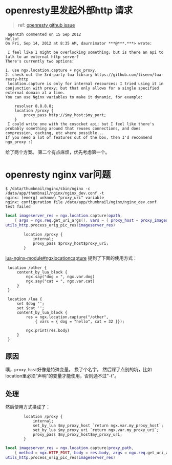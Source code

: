 
# openresty里发起外部http 请求

> ref: [openresty github issue](https://github.com/openresty/lua-nginx-module/issues/160)

```
 agentzh commented on 15 Sep 2012
Hello!
On Fri, Sep 14, 2012 at 8:35 AM, daurnimator ***@***.***> wrote:

 I feel like I might be overlooking something; but is there an api to talk to an external http server?
There's currently two options:

1. use ngx.location.capture + ngx_proxy,
2. check out the 3rd-party lua library https://github.com/liseen/lua-resty-http
 location.capture is only for internal resources: I tried using it in conjunction with proxy; but that only allows for a single specified external domain at a time.
You can use Nginx variables to make it dynamic, for example:

    resolver 8.8.8.8;
    location /proxy {
        proxy_pass http://$my_host:$my_port;
    }
 I could write one with the cosocket api; but I feel like there's probably something around that reuses connections, and does compression, caching, etc where possible...
If you need a lot of features out of the box, then I'd recommend ngx_proxy :)

```

给了两个方案。 第二个有点麻烦，优先考虑第一个。

# openresty nginx var问题

```
$ /data/thumbnail/nginx/sbin/nginx -c /data/app/thumbnail/nginx/nginx_dev.conf -t
nginx: [emerg] unknown "proxy_uri" variable
nginx: configuration file /data/app/thumbnail/nginx/nginx_dev.conf test failed
```

```lua
local imageserver_res = ngx.location.capture(opath,
    { args = ngx.req.get_uri_args(), vars = { proxy_host = proxy_imageserver, proxy_uri = ngx.var.uri } })
utils_http.process_orig_pic_res(imageserver_res)
```

```
        location /proxy {
            internal;
            proxy_pass $proxy_host$proxy_uri;
        }
```


[lua-nginx-module#ngxlocationcapture](https://github.com/openresty/lua-nginx-module#ngxlocationcapture) 提到了下面的使用方式：
```
 location /other {
     content_by_lua_block {
         ngx.say("dog = ", ngx.var.dog)
         ngx.say("cat = ", ngx.var.cat)
     }
 }

 location /lua {
     set $dog '';
     set $cat '';
     content_by_lua_block {
         res = ngx.location.capture("/other",
             { vars = { dog = "hello", cat = 32 }});

         ngx.print(res.body)
     }
 }
```


## 原因
噗，`proxy_host`好像是特殊变量。 换了个名字。
然后踩了点别的坑，比如location里必须“声明”的变量才能使用，否则通不过"-t"。 

## 处理

然后使用方式换成了：
```
        location /proxy {
            internal;
            set_by_lua $my_proxy_host `return ngx.var.my_proxy_host`;
            set_by_lua $my_proxy_uri `return ngx.var.my_proxy_uri`;
            proxy_pass $my_proxy_host$my_proxy_uri;
        }
```

```lua
local imageserver_res = ngx.location.capture(proxy_path,
    { method = ngx.HTTP_POST, body = res.body, args = ngx.req.get_uri_args(), vars = { my_proxy_host = proxy_imageserver, my_proxy_uri = ngx.var.uri } })
utils_http.process_orig_pic_res(imageserver_res)
```